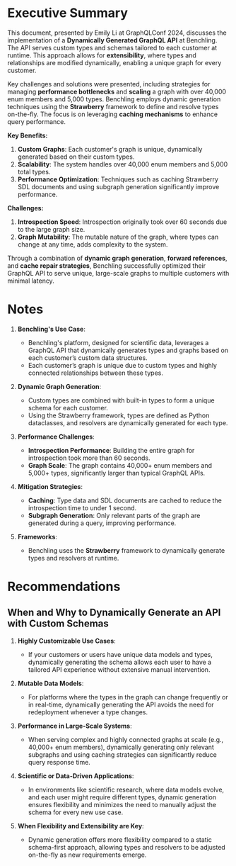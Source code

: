 
# Executive Summary

This document, presented by Emily Li at GraphQLConf 2024, discusses the implementation of a **Dynamically Generated GraphQL API** at Benchling. The API serves custom types and schemas tailored to each customer at runtime. This approach allows for **extensibility**, where types and relationships are modified dynamically, enabling a unique graph for every customer. 

Key challenges and solutions were presented, including strategies for managing **performance bottlenecks** and **scaling** a graph with over 40,000 enum members and 5,000 types. Benchling employs dynamic generation techniques using the **Strawberry** framework to define and resolve types on-the-fly. The focus is on leveraging **caching mechanisms** to enhance query performance.

**Key Benefits:**
1. **Custom Graphs**: Each customer's graph is unique, dynamically generated based on their custom types.
2. **Scalability**: The system handles over 40,000 enum members and 5,000 total types.
3. **Performance Optimization**: Techniques such as caching Strawberry SDL documents and using subgraph generation significantly improve performance.

**Challenges:**
1. **Introspection Speed**: Introspection originally took over 60 seconds due to the large graph size.
2. **Graph Mutability**: The mutable nature of the graph, where types can change at any time, adds complexity to the system.

Through a combination of **dynamic graph generation**, **forward references**, and **cache repair strategies**, Benchling successfully optimized their GraphQL API to serve unique, large-scale graphs to multiple customers with minimal latency.


# Notes

1. **Benchling's Use Case**: 
   - Benchling's platform, designed for scientific data, leverages a GraphQL API that dynamically generates types and graphs based on each customer’s custom data structures.
   - Each customer’s graph is unique due to custom types and highly connected relationships between these types.

2. **Dynamic Graph Generation**:
   - Custom types are combined with built-in types to form a unique schema for each customer.
   - Using the Strawberry framework, types are defined as Python dataclasses, and resolvers are dynamically generated for each type.
   
3. **Performance Challenges**:
   - **Introspection Performance**: Building the entire graph for introspection took more than 60 seconds.
   - **Graph Scale**: The graph contains 40,000+ enum members and 5,000+ types, significantly larger than typical GraphQL APIs.

4. **Mitigation Strategies**:
   - **Caching**: Type data and SDL documents are cached to reduce the introspection time to under 1 second.
   - **Subgraph Generation**: Only relevant parts of the graph are generated during a query, improving performance.
   
5. **Frameworks**:
   - Benchling uses the **Strawberry** framework to dynamically generate types and resolvers at runtime.


# Recommendations

## When and Why to Dynamically Generate an API with Custom Schemas

1. **Highly Customizable Use Cases**:
   - If your customers or users have unique data models and types, dynamically generating the schema allows each user to have a tailored API experience without extensive manual intervention.

2. **Mutable Data Models**:
   - For platforms where the types in the graph can change frequently or in real-time, dynamically generating the API avoids the need for redeployment whenever a type changes.

3. **Performance in Large-Scale Systems**:
   - When serving complex and highly connected graphs at scale (e.g., 40,000+ enum members), dynamically generating only relevant subgraphs and using caching strategies can significantly reduce query response time.

4. **Scientific or Data-Driven Applications**:
   - In environments like scientific research, where data models evolve, and each user might require different types, dynamic generation ensures flexibility and minimizes the need to manually adjust the schema for every new use case.

5. **When Flexibility and Extensibility are Key**:
   - Dynamic generation offers more flexibility compared to a static schema-first approach, allowing types and resolvers to be adjusted on-the-fly as new requirements emerge.
